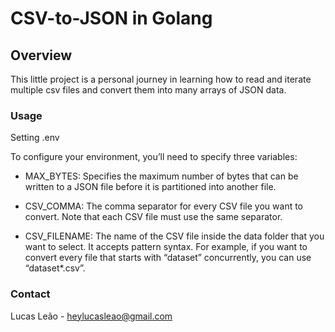 # CSV-to-JSON in Golang

## Overview
This little project is a personal journey in learning how to read and iterate multiple csv files and convert them into many arrays of JSON data.

### Usage
Setting .env

To configure your environment, you’ll need to specify three variables:

- MAX_BYTES: Specifies the maximum number of bytes that can be written to a JSON file before it is partitioned into another file.

- CSV_COMMA: The comma separator for every CSV file you want to convert. Note that each CSV file must use the same separator.

- CSV_FILENAME: The name of the CSV file inside the data folder that you want to select. It accepts pattern syntax. For example, if you want to convert every file that starts with “dataset” concurrently, you can use “dataset*.csv”.

### Contact
Lucas Leão - heylucasleao@gmail.com